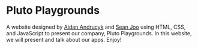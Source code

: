 # Pluto Playgrounds
<p>A website designed by <a href="https://aidanandrucyk.github.io/">Aidan Andrucyk<a> and <a href="mailto: joo21@purdue.edu">Sean Joo<a> using HTML, CSS, and JavaScript to present our company, Pluto Playgrounds. In this website, we will present and talk about our apps. Enjoy! </p>
